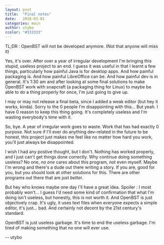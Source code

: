 ```yaml
---
layout: post
title:  "Final notes"
date:   2018-03-01
categories: main
author: utybo
ccolor: "#333333"
---
```


TL;DR : OpenBST will not be developed anymore. (Not that anyone will miss it)

Yes, it's over. After over a year of irregular development I'm bringing this stupid, useless project to an end. I guess it was useful in that I learnt a few things, particularly how painful Java is for desktop apps. And how painful packaging is. And how painful LibreOffice can be. And how painful dev is in general. It's 1:30 am and after looking at some final solutions to make OpenBST work with snapcraft (a packaging thing for Linux) to maybe be able to do a thing properly for once, I'm just going to give up.

I may or may not release a final beta, since I added a weak editor (but hey it works, kinda). Sorry to the 0 people I'm disappointing with this... But yeah. I have 0 reason to keep this thing going. It's completely useless and I'm wasting everybody's time with it.

So, bye. A year of irregular work goes to waste. Work that has had exactly 0 purpose. Not sure if I'll ever do anything dev-related in the future to be honest, this project just makes me feel like no matter how hard you work, you'll just always be disappointed.

I wish I had any postive thought, but I don't. Nothing has worked properly, and I just can't get things done correctly. Why continue doing something useless? No one, *no one* cares about this program, not even myself. Maybe I'm wrong and there's a dude out there writing a story. If you are, good for you, but you should look at other solutions for this. There are other programs out there that are just *better*.

But hey who knows maybe one day I'll have a great idea. Spoiler : I most probably won't... I guess I'd need some kind of confirmation that what I'm doing isn't useless, but honestly, this is not worth it. And OpenBST is just objectively crap. It's ugly, it uses text files when everyone expects a simple editor, it's just... bad. And certainly not decent by the 21st century's standard.

OpenBST is just useless garbage. It's time to end the useless garbage. I'm tired of making something that no one will ever use.

-- utybo
